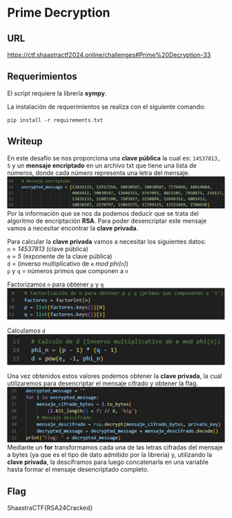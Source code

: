 # Prime Decryption
## URL
https://ctf.shaastractf2024.online/challenges#Prime%20Decryption-33

## Requerimientos
El script requiere la librería **sympy**.  

La instalación de requerimientos se realiza con el siguiente comando:  
```
pip install -r requirements.txt
```

## Writeup
En este desafío se nos proporciona una **clave pública** la cual es: `14537813, 5`
y un **mensaje encriptado** en un archivo txt que tiene una lista de números, donde cada número representa una letra del mensaje.  
![](images/encrypted.jpg)  
Por la información que se nos da podemos deducir que se trata del algoritmo de encriptación **RSA**. Para poder desencriptar este mensaje vamos a necesitar encontrar la **clave privada**.  

Para calcular la **clave privada** vamos a necesitar los siguientes datos:  
`n` = *14537813* (clave pública)  
`e` = *5* (exponente de la clave pública)  
`d` = (inverso multiplicativo de `e` *mod phi(*`n`*)*)  
`p` y `q` = números primos que componen a `n`  

Factorizamos `n` para obtener `p` y `q`  
![](images/factors.jpg)  

Calculamos `d`  
![](images/d.jpg)  

Una vez obtenidos estos valores podemos obtener la **clave privada**, la cual utilizaremos para desencriptar el mensaje cifrado y obtener la flag.  
![](images/decryption.jpg)  
Mediante un **for** transformamos cada una de las letras cifradas del mensaje a bytes (ya que es el tipo de dato admitido por la librería) y, utilizando la **clave privada**, la desciframos para luego concatenarla en una variable hasta formar el mensaje desencriptado completo.  

## Flag
ShaastraCTF{RSA24Cracked}
